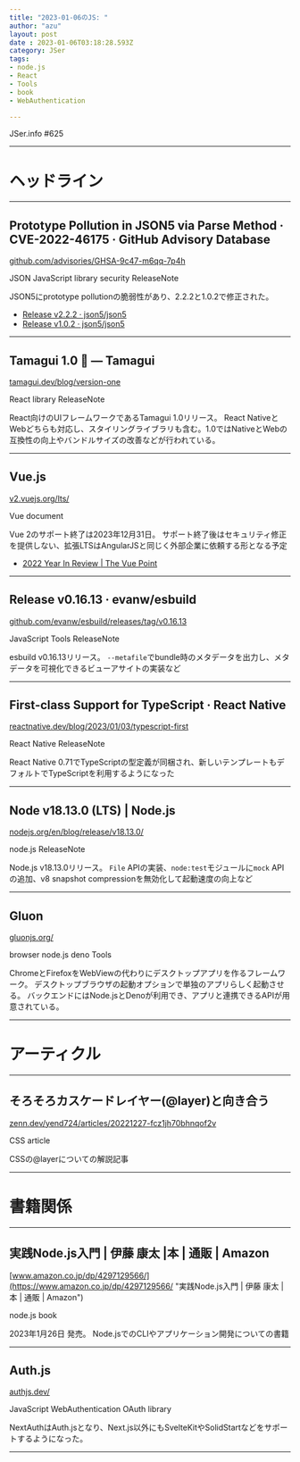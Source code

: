 ```yaml
---
title: "2023-01-06のJS: "
author: "azu"
layout: post
date : 2023-01-06T03:18:28.593Z
category: JSer
tags:
- node.js
- React
- Tools
- book
- WebAuthentication

---
```


JSer.info #625

----

<h1 class="site-genre">ヘッドライン</h1>

----

## Prototype Pollution in JSON5 via Parse Method · CVE-2022-46175 · GitHub Advisory Database
[github.com/advisories/GHSA-9c47-m6qq-7p4h](https://github.com/advisories/GHSA-9c47-m6qq-7p4h "Prototype Pollution in JSON5 via Parse Method · CVE-2022-46175 · GitHub Advisory Database")
<p class="jser-tags jser-tag-icon"><span class="jser-tag">JSON</span> <span class="jser-tag">JavaScript</span> <span class="jser-tag">library</span> <span class="jser-tag">security</span> <span class="jser-tag">ReleaseNote</span></p>

JSON5にprototype pollutionの脆弱性があり、2.2.2と1.0.2で修正された。

- [Release v2.2.2 · json5/json5](https://github.com/json5/json5/releases/tag/v2.2.2 "Release v2.2.2 · json5/json5")
- [Release v1.0.2 · json5/json5](https://github.com/json5/json5/releases/tag/v1.0.2 "Release v1.0.2 · json5/json5")

----

## Tamagui 1.0 🎉 — Tamagui
[tamagui.dev/blog/version-one](https://tamagui.dev/blog/version-one "Tamagui 1.0 🎉 — Tamagui")
<p class="jser-tags jser-tag-icon"><span class="jser-tag">React</span> <span class="jser-tag">library</span> <span class="jser-tag">ReleaseNote</span></p>

React向けのUIフレームワークであるTamagui 1.0リリース。
React NativeとWebどちらも対応し、スタイリングライブラリも含む。1.0ではNativeとWebの互換性の向上やバンドルサイズの改善などが行われている。


----

## Vue.js
[v2.vuejs.org/lts/](https://v2.vuejs.org/lts/ "Vue.js")
<p class="jser-tags jser-tag-icon"><span class="jser-tag">Vue</span> <span class="jser-tag">document</span></p>

Vue 2のサポート終了は2023年12月31日。
サポート終了後はセキュリティ修正を提供しない、拡張LTSはAngularJSと同じく外部企業に依頼する形となる予定

- [2022 Year In Review | The Vue Point](https://blog.vuejs.org/posts/2022-year-in-review.html "2022 Year In Review | The Vue Point")

----

## Release v0.16.13 · evanw/esbuild
[github.com/evanw/esbuild/releases/tag/v0.16.13](https://github.com/evanw/esbuild/releases/tag/v0.16.13 "Release v0.16.13 · evanw/esbuild")
<p class="jser-tags jser-tag-icon"><span class="jser-tag">JavaScript</span> <span class="jser-tag">Tools</span> <span class="jser-tag">ReleaseNote</span></p>

esbuild v0.16.13リリース。
`--metafile`でbundle時のメタデータを出力し、メタデータを可視化できるビューアサイトの実装など


----

## First-class Support for TypeScript · React Native
[reactnative.dev/blog/2023/01/03/typescript-first](https://reactnative.dev/blog/2023/01/03/typescript-first "First-class Support for TypeScript · React Native")
<p class="jser-tags jser-tag-icon"><span class="jser-tag">React</span> <span class="jser-tag">Native</span> <span class="jser-tag">ReleaseNote</span></p>

React Native 0.71でTypeScriptの型定義が同梱され、新しいテンプレートもデフォルトでTypeScriptを利用するようになった


----

## Node v18.13.0 (LTS) | Node.js
[nodejs.org/en/blog/release/v18.13.0/](https://nodejs.org/en/blog/release/v18.13.0/ "Node v18.13.0 (LTS) | Node.js")
<p class="jser-tags jser-tag-icon"><span class="jser-tag">node.js</span> <span class="jser-tag">ReleaseNote</span></p>

Node.js v18.13.0リリース。
`File` APIの実装、`node:test`モジュールに`mock` APIの追加、v8 snapshot compressionを無効化して起動速度の向上など


----

## Gluon
[gluonjs.org/](https://gluonjs.org/ "Gluon")
<p class="jser-tags jser-tag-icon"><span class="jser-tag">browser</span> <span class="jser-tag">node.js</span> <span class="jser-tag">deno</span> <span class="jser-tag">Tools</span></p>

ChromeとFirefoxをWebViewの代わりにデスクトップアプリを作るフレームワーク。
デスクトップブラウザの起動オプションで単独のアプリらしく起動させる。
バックエンドにはNode.jsとDenoが利用でき、アプリと連携できるAPIが用意されている。


----
<h1 class="site-genre">アーティクル</h1>

----

## そろそろカスケードレイヤー(@layer)と向き合う
[zenn.dev/yend724/articles/20221227-fcz1jh70bhnqof2v](https://zenn.dev/yend724/articles/20221227-fcz1jh70bhnqof2v "そろそろカスケードレイヤー(@layer)と向き合う")
<p class="jser-tags jser-tag-icon"><span class="jser-tag">CSS</span> <span class="jser-tag">article</span></p>

CSSの@layerについての解説記事


----
<h1 class="site-genre">書籍関係</h1>

----

## 実践Node.js入門 | 伊藤 康太 |本 | 通販 | Amazon
[www.amazon.co.jp/dp/4297129566/](https://www.amazon.co.jp/dp/4297129566/ "実践Node.js入門 | 伊藤 康太 |本 | 通販 | Amazon")
<p class="jser-tags jser-tag-icon"><span class="jser-tag">node.js</span> <span class="jser-tag">book</span></p>

2023年1月26日 発売。
Node.jsでのCLIやアプリケーション開発についての書籍


----

## Auth.js
[authjs.dev/](https://authjs.dev/ "Auth.js")
<p class="jser-tags jser-tag-icon"><span class="jser-tag">JavaScript</span> <span class="jser-tag">WebAuthentication</span> <span class="jser-tag">OAuth</span> <span class="jser-tag">library</span></p>

NextAuthはAuth.jsとなり、Next.js以外にもSvelteKitやSolidStartなどをサポートするようになった。


----
